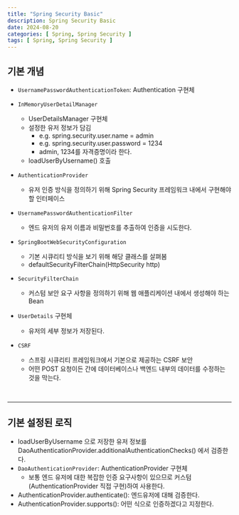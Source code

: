 ```yaml
---
title: "Spring Security Basic"
description: Spring Security Basic
date: 2024-08-20
categories: [ Spring, Spring Security ]
tags: [ Spring, Spring Security ]
---
```


## 기본 개념

- `UsernamePasswordAuthenticationToken`: Authentication 구현체
  
- `InMemoryUserDetailManager`
  - UserDetailsManager 구현체
  - 설정한 유저 정보가 담김
    - e.g. spring.security.user.name = admin
    - e.g. spring.security.user.password = 1234
    - admin, 1234를 자격증명이라 한다. 
  - loadUserByUsername() 호출
  
- `AuthenticationProvider`
  - 유저 인증 방식을 정의하기 위해 Spring Security 프레임워크 내에서 구현해야 할 인터페이스
  
- `UsernamePasswordAuthenticationFilter`
  - 엔드 유저의 유저 이름과 비밀번호를 추출하여 인증을 시도한다.
  
- `SpringBootWebSecurityConfiguration`
  - 기본 시큐리티 방식을 보기 위해 해당 클래스를 살펴봄
  - defaultSecurityFilterChain(HttpSecurity http)
  
- `SecurityFilterChain`
  - 커스텀 보안 요구 사항을 정의하기 위해 웹 애플리케이션 내에서 생성해야 하는 Bean
  
- `UserDetails` 구현체
  - 유저의 세부 정보가 저장된다. 
  
- `CSRF`
  - 스프링 시큐리티 프레임워크에서 기본으로 제공하는 CSRF 보안
  - 어떤 POST 요청이든 간에 데이터베이스나 백엔드 내부의 데이터를 수정하는 것을 막는다. 

<br/>
<hr/>

## 기본 설정된 로직

- loadUserByUsername 으로 저장한 유저 정보를 DaoAuthenticationProvider.additionalAuthenticationChecks() 에서 검증한다. 
- `DaoAuthenticationProvider`: AuthenticationProvider 구현체
  - 보통 엔드 유저에 대한 복잡한 인증 요구사항이 있으므로 커스텀(AuthenticationProvider 직접 구현)하여 사용한다. 
- AuthenticationProvider.authenticate(): 엔드유저에 대해 검증한다. 
- AuthenticationProvider.supports(): 어떤 식으로 인증하겠다고 지정한다. 

